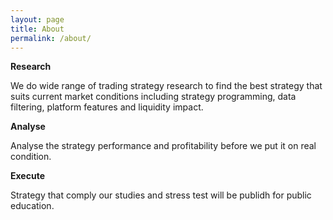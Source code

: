```yaml
---
layout: page
title: About
permalink: /about/
---
```


**Research**

We do wide range of trading strategy research to find the best strategy that suits current market conditions including strategy programming, data filtering, platform features and liquidity impact.

**Analyse**

Analyse the strategy performance and profitability before we put it on real condition.

**Execute**

Strategy that comply our studies and stress test will be publidh for public education.


